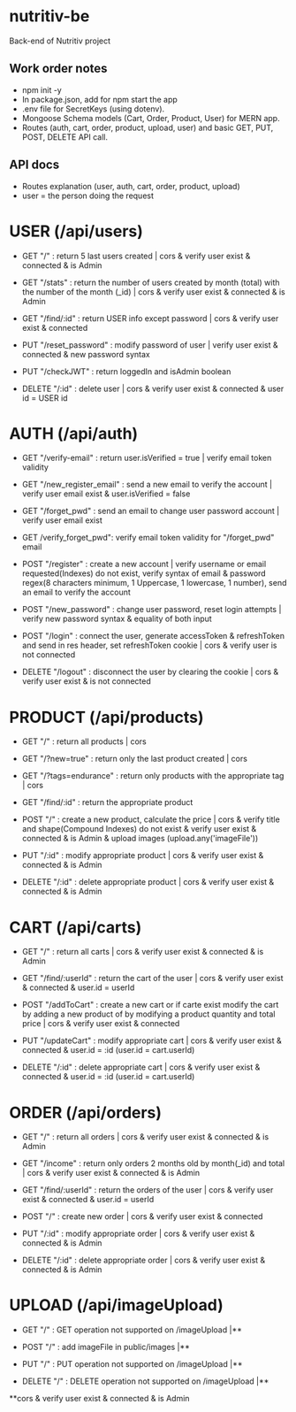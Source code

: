 # nutritiv-be
Back-end of Nutritiv project

## Work order notes

- npm init -y
- In package.json, add  <!--"start":"nodemon app.js" --> for npm start the app
- .env file for SecretKeys (using dotenv).
- Mongoose Schema models (Cart, Order, Product, User) for MERN app.
- Routes (auth, cart, order, product, upload, user) and basic GET, PUT, POST, DELETE API call.

## API docs

- Routes explanation (user, auth, cart, order, product, upload)
- user = the person doing the request

# USER (/api/users)
- GET "/" : return 5 last users created | cors & verify user exist & connected & is Admin
- GET "/stats" : return the number of users created by month (total) with the number of the month (_id) | cors & verify user exist & connected & is Admin
- GET "/find/:id" : return USER info except password | cors & verify user exist & connected

- PUT "/reset_password" : modify password of user | verify user exist & connected & new password syntax
- PUT "/checkJWT" : return loggedIn and isAdmin boolean

- DELETE "/:id" : delete user | cors & verify user exist & connected & user id = USER id
# AUTH (/api/auth)

- GET "/verify-email" : return user.isVerified = true | verify email token validity
- GET "/new_register_email" : send a new email to verify the account | verify user email exist & user.isVerified = false
- GET "/forget_pwd" : send an email to change user password account | verify user email exist
- GET /verify_forget_pwd": verify email token validity for "/forget_pwd" email

- POST "/register" : create a new account | verify username or email requested(Indexes) do not exist, verify syntax of email & password regex(8 characters minimum, 1 Uppercase, 1 lowercase, 1 number), send an email to verify the account
- POST "/new_password" : change user password, reset login attempts | verify new password syntax & equality of both input
- POST "/login" : connect the user, generate accessToken & refreshToken and send in res header, set refreshToken cookie | cors & verify user is not connected

- DELETE "/logout" : disconnect the user by clearing the cookie | cors & verify user exist & is not connected 
# PRODUCT (/api/products)

- GET "/" : return all products | cors
- GET "/?new=true" : return only the last product created | cors
- GET "/?tags=endurance" : return only products with the appropriate tag | cors
- GET "/find/:id" : return the appropriate product

- POST "/" : create a new product, calculate the price | cors & verify title and shape(Compound Indexes) do not exist & verify user exist & connected & is Admin & upload images (upload.any('imageFile'))

- PUT "/:id" : modify appropriate product | cors & verify user exist & connected & is Admin

- DELETE "/:id" : delete appropriate product | cors & verify user exist & connected & is Admin

# CART (/api/carts)
- GET "/" : return all carts | cors & verify user exist & connected & is Admin
- GET "/find/:userId" : return the cart of the user | cors & verify user exist & connected & user.id = userId

- POST "/addToCart" : create a new cart or if carte exist modify the cart by adding a new product of by modifying a product quantity and total price | cors & verify user exist & connected

- PUT "/updateCart" : modify appropriate cart | cors & verify user exist & connected & user.id = :id (user.id = cart.userId)

- DELETE "/:id" : delete appropriate cart | cors & verify user exist & connected & user.id = :id (user.id = cart.userId)

# ORDER (/api/orders)

- GET "/" : return all orders | cors & verify user exist & connected & is Admin
- GET "/income" : return only orders 2 months old by month(_id) and total | cors & verify user exist & connected & is Admin
- GET "/find/:userId" : return the orders of the user | cors & verify user exist & connected & user.id = userId

- POST "/" : create new order | cors & verify user exist & connected

- PUT "/:id" : modify appropriate order | cors & verify user exist & connected & is Admin

- DELETE "/:id" : delete appropriate order | cors & verify user exist & connected & is Admin

# UPLOAD (/api/imageUpload)

- GET "/" : GET operation not supported on /imageUpload |**

- POST "/" : add imageFile in public/images |**

- PUT "/" : PUT operation not supported on /imageUpload |**

- DELETE "/" : DELETE operation not supported on /imageUpload |**

**cors & verify user exist & connected & is Admin

